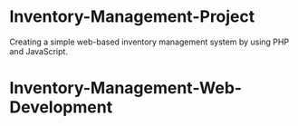 # Inventory-Management-Project
Creating a simple web-based inventory management system by using PHP and JavaScript.
# Inventory-Management-Web-Development
